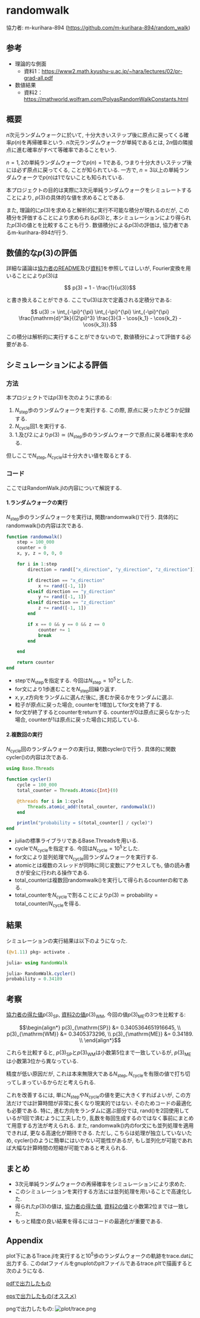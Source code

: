 # randomwalk
協力者: m-kurihara-894 (https://github.com/m-kurihara-894/random_walk)



## 参考
- 理論的な側面
    - 資料1：https://www2.math.kyushu-u.ac.jp/~hara/lectures/02/pr-grad-all.pdf
- 数値結果
    - 資料2：https://mathworld.wolfram.com/PolyasRandomWalkConstants.html



## 概要
$`n`$次元ランダムウォークに於いて, 十分大きいステップ後に原点に戻ってくる確率$`p(n)`$を再帰確率という. 
$`n`$次元ランダムウォークが単純であるとは, $`2n`$個の隣接点に進む確率がすべて等確率であることをいう. 

$`n=1,\,2`$の単純ランダムウォークで$`p(n)=1`$である, つまり十分大きいステップ後には必ず原点に戻ってくる, ことが知られている. 
一方で, $`n=3`$以上の単純ランダムウォークで$`p(n)`$は$`1`$でないことも知られている. 
    
本プロジェクトの目的は実際に$`3`$次元単純ランダムウォークをシミュレートすることにより, $`p(3)`$の具体的な値を求めることである. 

また, 理論的に$`p(3)`$を求めると解析的に実行不可能な積分が現れるのだが, この積分を評価することにより求められる$`p(3)`$と, 本シミュレーションにより得られた$`p(3)`$の値とを比較することも行う. 数値積分による$`p(3)`$の評価は, 協力者であるm-kurihara-894が行う. 



## 数値的な$`p(3)`$の評価
詳細な議論は[協力者のREADME](https://github.com/k-pine-su/randomwalk)及び[資料1](https://www2.math.kyushu-u.ac.jp/~hara/lectures/02/pr-grad-all.pdf)を参照してほしいが, Fourier変換を用いることにより$`p(3)`$は
``` math
    p(3)
    =
    1 - \frac{1}{u(3)}
```
と書き換えることができる. ここで$`u(3)`$は次で定義される定積分である:
``` math
    u(3) 
    :=
    \int_{-\pi}^{\pi} \int_{-\pi}^{\pi} \int_{-\pi}^{\pi} \frac{\mathrm{d}^3k}{(2\pi)^3} \frac{3}{3 - \cos{k_1} - \cos{k_2} - \cos{k_3}}.
```
この積分は解析的に実行することができないので, 数値積分によって評価する必要がある. 



## シミュレーションによる評価
### 方法
本プロジェクトでは$`p(3)`$を次のように求める:

1. $`N_\mathrm{step}`$歩のランダムウォークを実行する. この際, 原点に戻ったかどうか記録する. 
1. $`N_\mathrm{cycle}`$回1.を実行する. 
1. 1.及び2.により$`p(3) \simeq (N_\mathrm{step} \text{歩のランダムウォークで原点に戻る確率})`$を求める. 
    
但しここで$`N_\mathrm{step}, \, N_\mathrm{cycle}`$は十分大きい値を取るとする. 


### コード
ここではRandomWalk.jlの内容について解説する. 

#### 1.ランダムウォークの実行
$`N_\mathrm{step}`$歩のランダムウォークを実行は, 関数randomwalk()で行う. 具体的にrandomwalk()の内容は次である. 
``` julia
function randomwalk()
    step = 100_000
    counter = 0
    x, y, z = 0, 0, 0

    for i in 1:step
        direction = rand(["x_direction", "y_direction", "z_direction"])

        if direction == "x_direction"
            x += rand([-1, 1])
        elseif direction == "y_direction"
            y += rand([-1, 1])
        elseif direction == "z_direction"
            z += rand([-1, 1])
        end

        if x == 0 && y == 0 && z == 0
            counter += 1
            break
        end

    end

    return counter
end
```
- stepで$`N_\mathrm{step}`$を指定する. 今回は$`N_\mathrm{step} = 10^5`$とした. 
- for文により$`1`$歩進むことを$`N_\mathrm{step}`$回繰り返す. 
- $`x, \, y, \, z`$方向をランダムに選んだ後に, 進むか戻るかをランダムに選ぶ. 
- 粒子が原点に戻った場合, counterを1増加してfor文を終了する. 
- for文が終了するとcounterをreturnする. counterが0は原点に戻らなかった場合, counterが1は原点に戻った場合に対応している. 

#### 2.複数回の実行
$`N_\mathrm{cycle}`$回のランダムウォークの実行は, 関数cycler()で行う. 具体的に関数cycler()の内容は次である. 
``` julia
using Base.Threads

function cycler()
    cycle = 100_000
    total_counter = Threads.Atomic{Int}(0)

    @threads for i in 1:cycle
        Threads.atomic_add!(total_counter, randomwalk())
    end

    println("probability = $(total_counter[] / cycle)")
end
```
- juliaの標準ライブラリであるBase.Threadsを用いる. 
- cycleで$`N_\mathrm{cycle}`$を指定する. 今回は$`N_\mathrm{cycle} = 10^5`$とした. 
- for文により並列処理で$`N_\mathrm{cycle}`$回ランダムウォークを実行する. 
- atomicとは複数のスレッドが同時に同じ変数にアクセスしても, 値の読み書きが安全に行われる操作である. 
- total_counterは複数回randomwalk()を実行して得られるcounterの和である. 
- total_counterを$`N_\mathrm{cycle}`$で割ることにより$`p(3) \simeq \text{probability} = \text{total\_counter} / N_\mathrm{cycle}`$を得る. 



## 結果
シミュレーションの実行結果は以下のようになった. 
``` julia
(@v1.11) pkg> activate .

julia> using RandomWalk

julia> RandomWalk.cycler()
probability = 0.34189
```


## 考察
[協力者の得た値](https://github.com/m-kurihara-894/random_walk?tab=readme-ov-file#p-3-%E3%81%AE%E6%95%B0%E5%80%A4%E8%A7%A3)$`p(3)_{\mathrm{SP}}`$, [資料2の値](https://mathworld.wolfram.com/PolyasRandomWalkConstants.html)$`p(3)_{\mathrm{WM}}`$, 今回の値$`p(3)_{\mathrm{ME}}`$の3つを比較する:
``` math
\begin{align*}
    p(3)_{\mathrm{SP}} &= 0.3405364651916645, \\
    p(3)_{\mathrm{WM}} &= 0.3405373296, \\
    p(3)_{\mathrm{ME}} &= 0.34189. \\
\end{align*}
```
これらを比較すると, $`p(3)_{\mathrm{SP}}`$と$`p(3)_{\mathrm{WM}}`$は小数第5位まで一致しているが, $`p(3)_{\mathrm{ME}}`$は小数第3位から異なっている. 

精度が低い原因だが, これは本来無限大である$`N_\mathrm{step}, \, N_\mathrm{cycle}`$を有限の値で打ち切ってしまっているからだと考えられる. 

これを改善するには, 単に$`N_\mathrm{step}`$や$`N_\mathrm{cycle}`$の値を更に大きくすればよいが, この方法だけでは計算時間が非常に長くなり現実的ではない. そのためコードの最適化も必要である. 特に, 進む方向をランダムに選ぶ部分では, rand()を2回使用しているが1回で済むように工夫したり, 乱数を毎回生成するのではなく事前にまとめて用意する方法が考えられる. また, randomwalk()内のfor文にも並列処理を適用できれば, 更なる高速化が期待できる. ただし, こちらは処理が独立していないため, cycler()のように簡単にはいかない可能性があるが, もし並列化が可能であれば大幅な計算時間の短縮が可能であると考えられる. 



## まとめ
- 3次元単純ランダムウォークの再帰確率をシミュレーションにより求めた. 
- このシミュレーションを実行する方法には並列処理を用いることで高速化した. 
- 得られた$`p(3)`$の値は, [協力者の得た値](https://github.com/m-kurihara-894/random_walk?tab=readme-ov-file#p-3-%E3%81%AE%E6%95%B0%E5%80%A4%E8%A7%A3), [資料2の値](https://mathworld.wolfram.com/PolyasRandomWalkConstants.html)と小数第2位までは一致した. 
- もっと精度の良い結果を得るにはコードの最適化が重要である. 



## Appendix
plot下にあるTrace.jlを実行すると$`10^5`$歩のランダムウォークの軌跡をtrace.datに出力する. このdatファイルをgnuplotのpltファイルであるtrace.pltで描画すると次のようになる. 

[pdfで出力したもの](plot/trace.pdf)

[epsで出力したもの(オススメ)](plot/trace.eps)

pngで出力したもの:
![plot/trace.png](plot/trace.png)